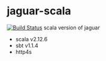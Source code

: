 # jaguar-scala
[![Build Status](https://semaphoreci.com/api/v1/skyhills13/jaguar-scala/branches/master/badge.svg)](https://semaphoreci.com/skyhills13/jaguar-scala)
scala version of jaguar
- scala v2.12.6
- sbt v1.1.4
- http4s
